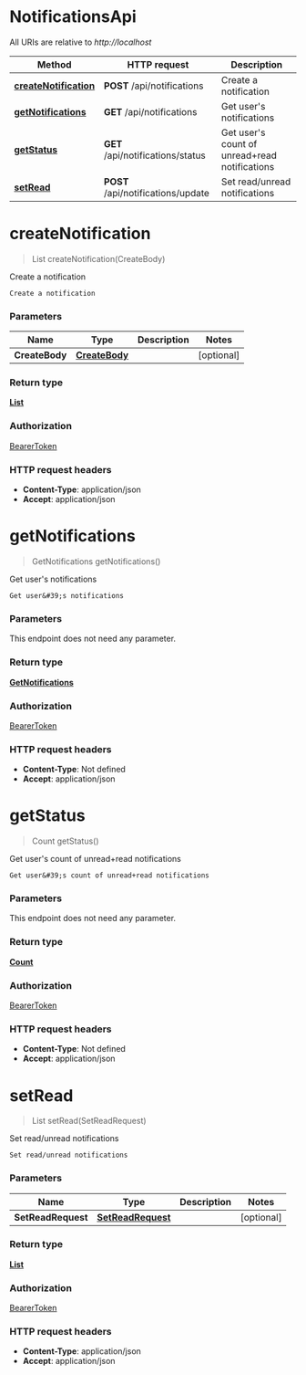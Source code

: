 # NotificationsApi

All URIs are relative to *http://localhost*

| Method | HTTP request | Description |
|------------- | ------------- | -------------|
| [**createNotification**](NotificationsApi.md#createNotification) | **POST** /api/notifications | Create a notification |
| [**getNotifications**](NotificationsApi.md#getNotifications) | **GET** /api/notifications | Get user&#39;s notifications |
| [**getStatus**](NotificationsApi.md#getStatus) | **GET** /api/notifications/status | Get user&#39;s count of unread+read notifications |
| [**setRead**](NotificationsApi.md#setRead) | **POST** /api/notifications/update | Set read/unread notifications |


<a name="createNotification"></a>
# **createNotification**
> List createNotification(CreateBody)

Create a notification

    Create a notification

### Parameters

|Name | Type | Description  | Notes |
|------------- | ------------- | ------------- | -------------|
| **CreateBody** | [**CreateBody**](../Models/CreateBody.md)|  | [optional] |

### Return type

[**List**](../Models/Notification.md)

### Authorization

[BearerToken](../README.md#BearerToken)

### HTTP request headers

- **Content-Type**: application/json
- **Accept**: application/json

<a name="getNotifications"></a>
# **getNotifications**
> GetNotifications getNotifications()

Get user&#39;s notifications

    Get user&#39;s notifications

### Parameters
This endpoint does not need any parameter.

### Return type

[**GetNotifications**](../Models/GetNotifications.md)

### Authorization

[BearerToken](../README.md#BearerToken)

### HTTP request headers

- **Content-Type**: Not defined
- **Accept**: application/json

<a name="getStatus"></a>
# **getStatus**
> Count getStatus()

Get user&#39;s count of unread+read notifications

    Get user&#39;s count of unread+read notifications

### Parameters
This endpoint does not need any parameter.

### Return type

[**Count**](../Models/Count.md)

### Authorization

[BearerToken](../README.md#BearerToken)

### HTTP request headers

- **Content-Type**: Not defined
- **Accept**: application/json

<a name="setRead"></a>
# **setRead**
> List setRead(SetReadRequest)

Set read/unread notifications

    Set read/unread notifications

### Parameters

|Name | Type | Description  | Notes |
|------------- | ------------- | ------------- | -------------|
| **SetReadRequest** | [**SetReadRequest**](../Models/SetReadRequest.md)|  | [optional] |

### Return type

[**List**](../Models/Notification.md)

### Authorization

[BearerToken](../README.md#BearerToken)

### HTTP request headers

- **Content-Type**: application/json
- **Accept**: application/json


